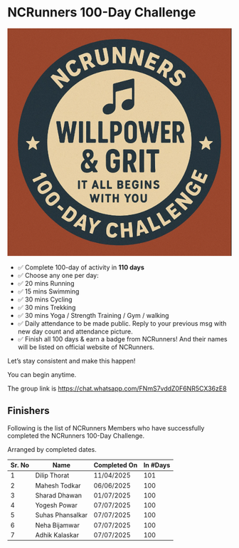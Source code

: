 # NCRunners 100-Day Challenge

![](/assets/images/ncrhdc/ncrhdc_badge.png)

* ✅ Complete 100-day of activity in **110 days**
* ✅ Choose any one per day:
* ✅ 20 mins Running
* ✅ 15 mins Swimming
* ✅ 30 mins Cycling
* ✅ 30 mins Trekking
* ✅ 30 mins Yoga / Strength Training / Gym / walking
* ✅ Daily attendance to be made public. Reply to your previous msg with new day count and attendance picture. 
* ✅ Finish all 100 days & earn a badge from NCRunners! And their names will be listed on official website of NCRunners.

Let’s stay consistent and make this happen!

You can begin anytime.

The group link is https://chat.whatsapp.com/FNmS7vddZ0F6NR5CX36zE8

## Finishers

Following is the list of NCRunners Members who have successfully completed the NCRunners 100-Day Challenge.

Arranged by completed dates.

|Sr. No| Name | Completed On | In #Days |
| --- | --- | --- | --- |
| 1 | Dilip Thorat | 11/04/2025 | 101 |
| 2 | Mahesh Todkar |  06/06/2025 | 100 |
| 3 | Sharad Dhawan | 01/07/2025 | 100 |
| 4 | Yogesh Powar | 07/07/2025 | 100 |
| 5 | Suhas Phansalkar | 07/07/2025 | 100 |
| 6 | Neha Bijamwar | 07/07/2025 | 100 | 
| 7 | Adhik Kalaskar | 07/07/2025 | 100 |
